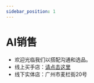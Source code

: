 ```yaml
---
sidebar_position: 1
---
```


# AI销售
* 欢迎光临我们以搭配沟通和选品。
* 线上买手店：[请点击这里](https://s.wsxc.cn/R0DSzA)
* 线下实体店：广州市麦栏街20号